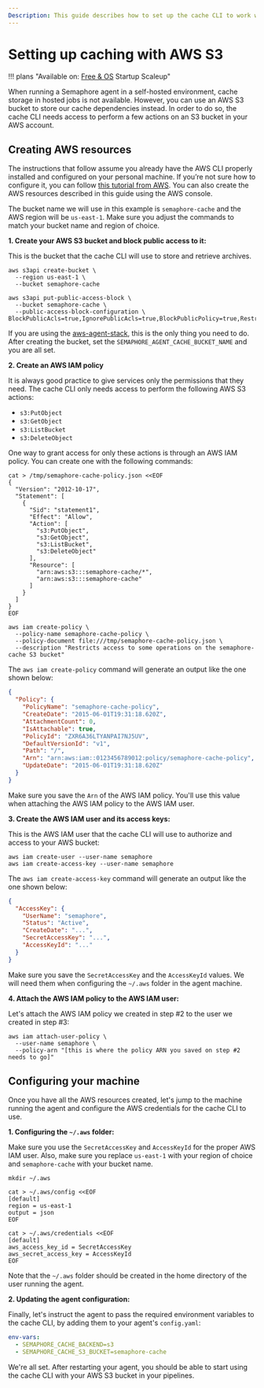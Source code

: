```yaml
---
Description: This guide describes how to set up the cache CLI to work with an AWS S3 bucket
---
```


# Setting up caching with AWS S3

!!! plans "Available on: <span class="plans-box">[Free & OS](/account-management/discounts/)</span> <span class="plans-box">Startup</span> <span class="plans-box">Scaleup</span>"

When running a Semaphore agent in a self-hosted environment, cache storage in hosted jobs is not available. However, you can use an AWS S3 bucket to store our cache dependencies instead. In order to do so, the cache CLI needs access to perform a few actions on an S3 bucket in your AWS account.

## Creating AWS resources

The instructions that follow assume you already have the AWS CLI properly installed and configured on your personal machine. If you’re not sure how to configure it, you can follow [this tutorial from AWS][set up aws cli]. You can also create the AWS resources described in this guide using the AWS console.

The bucket name we will use in this example is `semaphore-cache` and the AWS region will be `us-east-1`. Make sure you adjust the commands to match your bucket name and region of choice.

**1. Create your AWS S3 bucket and block public access to it:**

This is the bucket that the cache CLI will use to store and retrieve archives.

```
aws s3api create-bucket \
  --region us-east-1 \
  --bucket semaphore-cache

aws s3api put-public-access-block \
  --bucket semaphore-cache \
  --public-access-block-configuration \
BlockPublicAcls=true,IgnorePublicAcls=true,BlockPublicPolicy=true,RestrictPublicBuckets=true
```

If you are using the [aws-agent-stack][agent aws stack], this is the only thing you need to do. After creating the bucket, set the `SEMAPHORE_AGENT_CACHE_BUCKET_NAME` and you are all set.

**2. Create an AWS IAM policy**

It is always good practice to give services only the permissions that they need. The cache CLI only needs access to perform the following AWS S3 actions:

- `s3:PutObject`
- `s3:GetObject`
- `s3:ListBucket`
- `s3:DeleteObject`

One way to grant access for only these actions is through an AWS IAM policy. You can create one with the following commands:

```
cat > /tmp/semaphore-cache-policy.json <<EOF
{
  "Version": "2012-10-17",
  "Statement": [
    {
      "Sid": "statement1",
      "Effect": "Allow",
      "Action": [
        "s3:PutObject",
        "s3:GetObject",
        "s3:ListBucket",
        "s3:DeleteObject"
      ],
      "Resource": [
        "arn:aws:s3:::semaphore-cache/*",
        "arn:aws:s3:::semaphore-cache"
      ]
    }
  ]
}
EOF

aws iam create-policy \
  --policy-name semaphore-cache-policy \
  --policy-document file:///tmp/semaphore-cache-policy.json \
  --description "Restricts access to some operations on the semaphore-cache S3 bucket"
```

The `aws iam create-policy` command will generate an output like the one shown below:

```json
{
  "Policy": {
    "PolicyName": "semaphore-cache-policy",
    "CreateDate": "2015-06-01T19:31:18.620Z",
    "AttachmentCount": 0,
    "IsAttachable": true,
    "PolicyId": "ZXR6A36LTYANPAI7NJ5UV",
    "DefaultVersionId": "v1",
    "Path": "/",
    "Arn": "arn:aws:iam::0123456789012:policy/semaphore-cache-policy",
    "UpdateDate": "2015-06-01T19:31:18.620Z"
  }
}
```

Make sure you save the `Arn` of the AWS IAM policy. You'll use this value when attaching the AWS IAM policy to the AWS IAM user.

**3. Create the AWS IAM user and its access keys:**

This is the AWS IAM user that the cache CLI will use to authorize and access to your AWS bucket:

```
aws iam create-user --user-name semaphore
aws iam create-access-key --user-name semaphore
```

The `aws iam create-access-key` command will generate an output like the one shown below:

```json
{
  "AccessKey": {
    "UserName": "semaphore",
    "Status": "Active",
    "CreateDate": "...",
    "SecretAccessKey": "...",
    "AccessKeyId": "..."
  }
}
```

Make sure you save the `SecretAccessKey` and the `AccessKeyId` values. We will need them when configuring the `~/.aws` folder in the agent machine.

**4. Attach the AWS IAM policy to the AWS IAM user:**

Let's attach the AWS IAM policy we created in step #2 to the user we created in step #3:

```
aws iam attach-user-policy \
  --user-name semaphore \
  --policy-arn "[this is where the policy ARN you saved on step #2 needs to go]"
```

## Configuring your machine

Once you have all the AWS resources created, let's jump to the machine running the agent and configure the AWS credentials for the cache CLI to use.

**1. Configuring the `~/.aws` folder:**

Make sure you use the `SecretAccessKey` and `AccessKeyId` for the proper AWS IAM user. Also, make sure you replace `us-east-1` with your region of choice and `semaphore-cache` with your bucket name.

```
mkdir ~/.aws

cat > ~/.aws/config <<EOF
[default]
region = us-east-1
output = json
EOF

cat > ~/.aws/credentials <<EOF
[default]
aws_access_key_id = SecretAccessKey
aws_secret_access_key = AccessKeyId
EOF
```

Note that the `~/.aws` folder should be created in the home directory of the user running the agent.

**2. Updating the agent configuration:**

Finally, let's instruct the agent to pass the required environment variables to the cache CLI, by adding them to your agent's `config.yaml`:

```yaml
env-vars:
  - SEMAPHORE_CACHE_BACKEND=s3
  - SEMAPHORE_CACHE_S3_BUCKET=semaphore-cache
```

We're all set. After restarting your agent, you should be able to start using the cache CLI with your AWS S3 bucket in your pipelines.

[set up aws cli]: https://docs.aws.amazon.com/cli/latest/userguide/cli-configure-quickstart.html#cli-configure-quickstart-config
[aws create bucket]: https://docs.aws.amazon.com/AmazonS3/latest/userguide/create-bucket-overview.html
[agent aws stack]: https://github.com/renderedtext/agent-aws-stack
